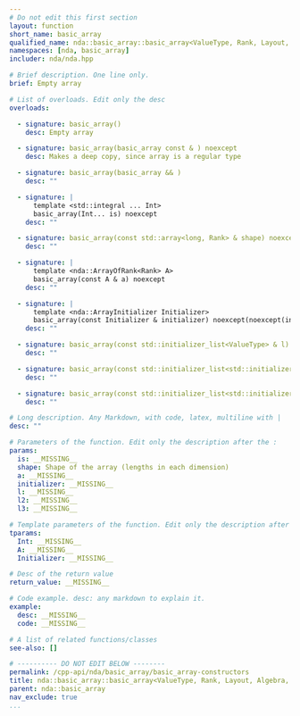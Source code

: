 ```yaml
---
# Do not edit this first section
layout: function
short_name: basic_array
qualified_name: nda::basic_array::basic_array<ValueType, Rank, Layout, Algebra, ContainerPolicy>
namespaces: [nda, basic_array]
includer: nda/nda.hpp

# Brief description. One line only.
brief: Empty array

# List of overloads. Edit only the desc
overloads:

  - signature: basic_array()
    desc: Empty array

  - signature: basic_array(basic_array const & ) noexcept
    desc: Makes a deep copy, since array is a regular type

  - signature: basic_array(basic_array && )
    desc: ""

  - signature: |
      template <std::integral ... Int>
      basic_array(Int... is) noexcept
    desc: ""

  - signature: basic_array(const std::array<long, Rank> & shape) noexcept requires (std::is_default_constructible_v<ValueType>)
    desc: ""

  - signature: |
      template <nda::ArrayOfRank<Rank> A>
      basic_array(const A & a) noexcept
    desc: ""

  - signature: |
      template <nda::ArrayInitializer Initializer>
      basic_array(const Initializer & initializer) noexcept(noexcept(initializer.invoke(*this)))
    desc: ""

  - signature: basic_array(const std::initializer_list<ValueType> & l) noexcept requires (Rank == 1)
    desc: ""

  - signature: basic_array(const std::initializer_list<std::initializer_list<ValueType> > & l2) noexcept requires ((Rank == 2))
    desc: ""

  - signature: basic_array(const std::initializer_list<std::initializer_list<std::initializer_list<ValueType> > > & l3) noexcept
    desc: ""

# Long description. Any Markdown, with code, latex, multiline with |
desc: ""

# Parameters of the function. Edit only the description after the :
params:
  is: __MISSING__
  shape: Shape of the array (lengths in each dimension)
  a: __MISSING__
  initializer: __MISSING__
  l: __MISSING__
  l2: __MISSING__
  l3: __MISSING__

# Template parameters of the function. Edit only the description after the :
tparams:
  Int: __MISSING__
  A: __MISSING__
  Initializer: __MISSING__

# Desc of the return value
return_value: __MISSING__

# Code example. desc: any markdown to explain it.
example:
  desc: __MISSING__
  code: __MISSING__

# A list of related functions/classes
see-also: []

# ---------- DO NOT EDIT BELOW --------
permalink: /cpp-api/nda/basic_array/basic_array-constructors
title: nda::basic_array::basic_array<ValueType, Rank, Layout, Algebra, ContainerPolicy>
parent: nda::basic_array
nav_exclude: true
...
```


